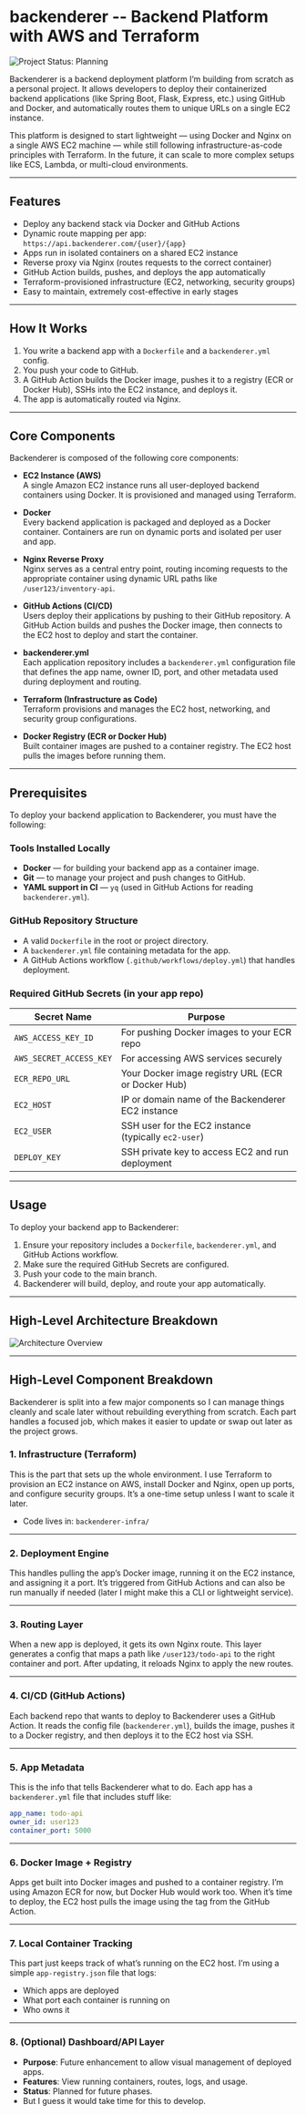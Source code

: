 # backenderer -- Backend Platform with AWS and Terraform 
![Project Status: Planning](https://img.shields.io/badge/status-planning-yellow)


Backenderer is a backend deployment platform I’m building from scratch as a personal project. It allows developers to deploy their containerized backend applications (like Spring Boot, Flask, Express, etc.) using GitHub and Docker, and automatically routes them to unique URLs on a single EC2 instance.

This platform is designed to start lightweight — using Docker and Nginx on a single AWS EC2 machine — while still following infrastructure-as-code principles with Terraform. In the future, it can scale to more complex setups like ECS, Lambda, or multi-cloud environments.

---

## Features

- Deploy any backend stack via Docker and GitHub Actions
- Dynamic route mapping per app: `https://api.backenderer.com/{user}/{app}`
- Apps run in isolated containers on a shared EC2 instance
- Reverse proxy via Nginx (routes requests to the correct container)
- GitHub Action builds, pushes, and deploys the app automatically
- Terraform-provisioned infrastructure (EC2, networking, security groups)
- Easy to maintain, extremely cost-effective in early stages

---

## How It Works

1. You write a backend app with a `Dockerfile` and a `backenderer.yml` config.
2. You push your code to GitHub.
3. A GitHub Action builds the Docker image, pushes it to a registry (ECR or Docker Hub), SSHs into the EC2 instance, and deploys it.
4. The app is automatically routed via Nginx.



---

## **Core Components**

Backenderer is composed of the following core components:

- **EC2 Instance (AWS)**  
  A single Amazon EC2 instance runs all user-deployed backend containers using Docker. It is provisioned and managed using Terraform.

- **Docker**  
  Every backend application is packaged and deployed as a Docker container. Containers are run on dynamic ports and isolated per user and app.

- **Nginx Reverse Proxy**  
  Nginx serves as a central entry point, routing incoming requests to the appropriate container using dynamic URL paths like `/user123/inventory-api`.

- **GitHub Actions (CI/CD)**  
  Users deploy their applications by pushing to their GitHub repository. A GitHub Action builds and pushes the Docker image, then connects to the EC2 host to deploy and start the container.

- **backenderer.yml**  
  Each application repository includes a `backenderer.yml` configuration file that defines the app name, owner ID, port, and other metadata used during deployment and routing.

- **Terraform (Infrastructure as Code)**  
  Terraform provisions and manages the EC2 host, networking, and security group configurations.

- **Docker Registry (ECR or Docker Hub)**  
  Built container images are pushed to a container registry. The EC2 host pulls the images before running them.


---

## **Prerequisites**

To deploy your backend application to Backenderer, you must have the following:

### Tools Installed Locally

- **Docker** — for building your backend app as a container image.
- **Git** — to manage your project and push changes to GitHub.
- **YAML support in CI** — `yq` (used in GitHub Actions for reading `backenderer.yml`).

### GitHub Repository Structure

- A valid `Dockerfile` in the root or project directory.
- A `backenderer.yml` file containing metadata for the app.
- A GitHub Actions workflow (`.github/workflows/deploy.yml`) that handles deployment.

### Required GitHub Secrets (in your app repo)

| Secret Name            | Purpose                                              |
|------------------------|------------------------------------------------------|
| `AWS_ACCESS_KEY_ID`    | For pushing Docker images to your ECR repo           |
| `AWS_SECRET_ACCESS_KEY`| For accessing AWS services securely                  |
| `ECR_REPO_URL`         | Your Docker image registry URL (ECR or Docker Hub)   |
| `EC2_HOST`             | IP or domain name of the Backenderer EC2 instance    |
| `EC2_USER`             | SSH user for the EC2 instance (typically `ec2-user`) |
| `DEPLOY_KEY`           | SSH private key to access EC2 and run deployment     |

---

## **Usage**

To deploy your backend app to Backenderer:

1. Ensure your repository includes a `Dockerfile`, `backenderer.yml`, and GitHub Actions workflow.
2. Make sure the required GitHub Secrets are configured.
3. Push your code to the main branch.
4. Backenderer will build, deploy, and route your app automatically.


---

## **High-Level Architecture Breakdown**


![Architecture Overview](./diagram.png)

---

## **High-Level Component Breakdown**

Backenderer is split into a few major components so I can manage things cleanly and scale later without rebuilding everything from scratch. Each part handles a focused job, which makes it easier to update or swap out later as the project grows.

### 1. Infrastructure (Terraform)
This is the part that sets up the whole environment. I use Terraform to provision an EC2 instance on AWS, install Docker and Nginx, open up ports, and configure security groups. It’s a one-time setup unless I want to scale it later.

- Code lives in: `backenderer-infra/`

---

### 2. Deployment Engine
This handles pulling the app’s Docker image, running it on the EC2 instance, and assigning it a port. It’s triggered from GitHub Actions and can also be run manually if needed (later I might make this a CLI or lightweight service).

---

### 3. Routing Layer
When a new app is deployed, it gets its own Nginx route. This layer generates a config that maps a path like `/user123/todo-api` to the right container and port. After updating, it reloads Nginx to apply the new routes.

---

### 4. CI/CD (GitHub Actions)
Each backend repo that wants to deploy to Backenderer uses a GitHub Action. It reads the config file (`backenderer.yml`), builds the image, pushes it to a Docker registry, and then deploys it to the EC2 host via SSH.

---

### 5. App Metadata
This is the info that tells Backenderer what to do. Each app has a `backenderer.yml` file that includes stuff like:
```yaml
app_name: todo-api
owner_id: user123
container_port: 5000 
```
---

### 6. Docker Image + Registry
Apps get built into Docker images and pushed to a container registry. I’m using Amazon ECR for now, but Docker Hub would work too. When it’s time to deploy, the EC2 host pulls the image using the tag from the GitHub Action.

---

### 7. Local Container Tracking
This part just keeps track of what’s running on the EC2 host. I’m using a simple `app-registry.json` file that logs:

- Which apps are deployed
- What port each container is running on
- Who owns it

---

### **8. (Optional) Dashboard/API Layer**
- **Purpose**: Future enhancement to allow visual management of deployed apps.
- **Features**: View running containers, routes, logs, and usage.
- **Status**: Planned for future phases.
- But I guess it would take time for this to develop. 



